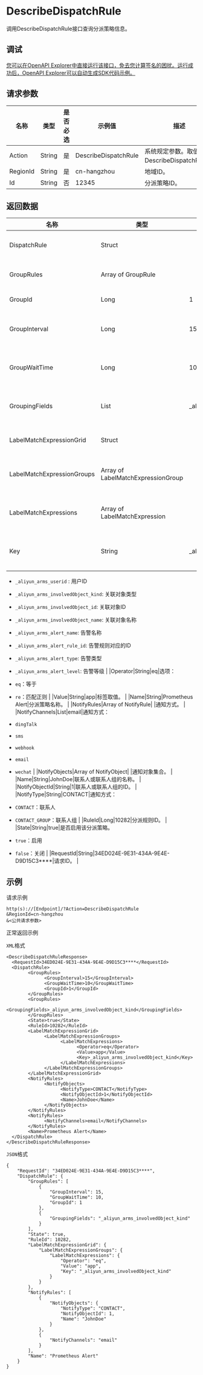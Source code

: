 # DescribeDispatchRule

调用DescribeDispatchRule接口查询分派策略信息。

## 调试

[您可以在OpenAPI Explorer中直接运行该接口，免去您计算签名的困扰。运行成功后，OpenAPI Explorer可以自动生成SDK代码示例。](https://api.aliyun.com/#product=ARMS&api=DescribeDispatchRule&type=RPC&version=2019-08-08)

## 请求参数

|名称|类型|是否必选|示例值|描述|
|--|--|----|---|--|
|Action|String|是|DescribeDispatchRule|系统规定参数。取值：DescribeDispatchRule。 |
|RegionId|String|是|cn-hangzhou|地域ID。 |
|Id|String|否|12345|分派策略ID。 |

## 返回数据

|名称|类型|示例值|描述|
|--|--|---|--|
|DispatchRule|Struct| |返回结构体。 |
|GroupRules|Array of GroupRule| |事件分组。 |
|GroupId|Long|1|分组ID。 |
|GroupInterval|Long|15|分组间隔时间。 |
|GroupWaitTime|Long|10|分组等待时间。 |
|GroupingFields|List|\_aliyun\_arms\_involvedObject\_kind|分组字段列表。 |
|LabelMatchExpressionGrid|Struct| |分派规则。 |
|LabelMatchExpressionGroups|Array of LabelMatchExpressionGroup| |分派条件集合。 |
|LabelMatchExpressions|Array of LabelMatchExpression| |分派规则的条件。 |
|Key|String|\_aliyun\_arms\_involvedObject\_kind|分派条件标签：

 -   `_aliyun_arms_userid` : 用户ID
-   `_aliyun_arms_involvedObject_kind`: 关联对象类型
-   `_aliyun_arms_involvedObject_id`: 关联对象ID
-   `_aliyun_arms_involvedObject_name`: 关联对象名称
-   `_aliyun_arms_alert_name`: 告警名称
-   `_aliyun_arms_alert_rule_id`: 告警规则对应的ID
-   `_aliyun_arms_alert_type`: 告警类型
-   `_aliyun_arms_alert_level`: 告警等级 |
|Operator|String|eq|选项：

 -   `eq`：等于
-   `re`：匹配正则 |
|Value|String|app|标签取值。 |
|Name|String|Prometheus Alert|分派策略名称。 |
|NotifyRules|Array of NotifyRule| |通知方式。 |
|NotifyChannels|List|email|通知方式：

 -   `dingTalk`
-   `sms`
-   `webhook`
-   `email`
-   `wechat` |
|NotifyObjects|Array of NotifyObject| |通知对象集合。 |
|Name|String|JohnDoe|联系人或联系人组的名称。 |
|NotifyObjectId|String|1|联系人或联系人组的ID。 |
|NotifyType|String|CONTACT|通知方式：

 -   `CONTACT`：联系人
-   `CONTACT_GROUP`：联系人组 |
|RuleId|Long|10282|分派规则ID。 |
|State|String|true|是否启用该分派策略。

 -   `true`：启用
-   `false`：关闭 |
|RequestId|String|34ED024E-9E31-434A-9E4E-D9D15C3\*\*\*\*|请求ID。 |

## 示例

请求示例

```
http(s)://[Endpoint]/?Action=DescribeDispatchRule
&RegionId=cn-hangzhou
&<公共请求参数>
```

正常返回示例

`XML`格式

```
<DescribeDispatchRuleResponse>
  <RequestId>34ED024E-9E31-434A-9E4E-D9D15C3****</RequestId>
  <DispatchRule>
        <GroupRules>
              <GroupInterval>15</GroupInterval>
              <GroupWaitTime>10</GroupWaitTime>
              <GroupId>1</GroupId>
        </GroupRules>
        <GroupRules>
              <GroupingFields>_aliyun_arms_involvedObject_kind</GroupingFields>
        </GroupRules>
        <State>true</State>
        <RuleId>10282</RuleId>
        <LabelMatchExpressionGrid>
              <LabelMatchExpressionGroups>
                    <LabelMatchExpressions>
                          <Operator>eq</Operator>
                          <Value>app</Value>
                          <Key>_aliyun_arms_involvedObject_kind</Key>
                    </LabelMatchExpressions>
              </LabelMatchExpressionGroups>
        </LabelMatchExpressionGrid>
        <NotifyRules>
              <NotifyObjects>
                    <NotifyType>CONTACT</NotifyType>
                    <NotifyObjectId>1</NotifyObjectId>
                    <Name>JohnDoe</Name>
              </NotifyObjects>
        </NotifyRules>
        <NotifyRules>
              <NotifyChannels>email</NotifyChannels>
        </NotifyRules>
        <Name>Prometheus Alert</Name>
  </DispatchRule>
</DescribeDispatchRuleResponse>
```

`JSON`格式

```
{
    "RequestId": "34ED024E-9E31-434A-9E4E-D9D15C3****",
    "DispatchRule": {
        "GroupRules": [
            {
                "GroupInterval": 15,
                "GroupWaitTime": 10,
                "GroupId": 1
            },
            {
                "GroupingFields": "_aliyun_arms_involvedObject_kind"
            }
        ],
        "State": true,
        "RuleId": 10282,
        "LabelMatchExpressionGrid": {
            "LabelMatchExpressionGroups": {
                "LabelMatchExpressions": {
                    "Operator": "eq",
                    "Value": "app",
                    "Key": "_aliyun_arms_involvedObject_kind"
                }
            }
        },
        "NotifyRules": [
            {
                "NotifyObjects": {
                    "NotifyType": "CONTACT",
                    "NotifyObjectId": 1,
                    "Name": "JohnDoe"
                }
            },
            {
                "NotifyChannels": "email"
            }
        ],
        "Name": "Prometheus Alert"
    }
}
```

